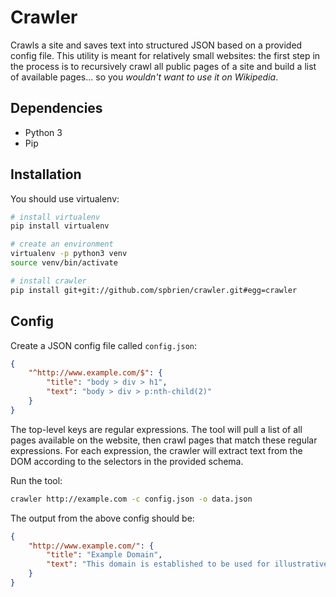 # Crawler

Crawls a site and saves text into structured JSON based on a provided config file. This utility is meant for relatively small websites: the first step in the process is to recursively crawl all public pages of a site and build a list of available pages... so you _wouldn't want to use it on Wikipedia_.

## Dependencies

* Python 3
* Pip

## Installation

You should use virtualenv:

```bash
# install virtualenv
pip install virtualenv

# create an environment
virtualenv -p python3 venv
source venv/bin/activate

# install crawler
pip install git+git://github.com/spbrien/crawler.git#egg=crawler
```

## Config

Create a JSON config file called `config.json`:

```JSON
{
    "^http://www.example.com/$": {
        "title": "body > div > h1",
        "text": "body > div > p:nth-child(2)"
    }
}
```

The top-level keys are regular expressions. The tool will pull a list of all pages available on the website, then crawl pages that match these regular expressions. For each expression, the crawler will extract text from the DOM according to the selectors in the provided schema.

Run the tool:

```bash
crawler http://example.com -c config.json -o data.json
```

The output from the above config should be:

```JSON
{
    "http://www.example.com/": {
        "title": "Example Domain",
        "text": "This domain is established to be used for illustrative examples in documents. You may use this domain in examples without prior coordination or asking for permission."
    }
}

```
